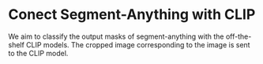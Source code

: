 # Conect Segment-Anything with CLIP
We aim to classify the output masks of segment-anything with the off-the-shelf CLIP models. The cropped image corresponding to the image is sent to the CLIP model.

